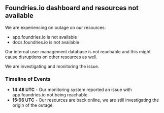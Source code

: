 ## Foundries.io dashboard and resources not available

We are experiencing on outage on our resources:
* app.foundries.io is not available
* docs.foundries.io is not available
  
Our internal user management database is not reachable and this might cause disruptions on other resources as well.

We are investigating and monitoring the issue.

### Timeline of Events

* **14:48 UTC** - Our monitoring system reported an issue with app.foundries.io not being reachable.
* **15:06 UTC** - Our resources are back online, we are still investigating the origin of the outage.
